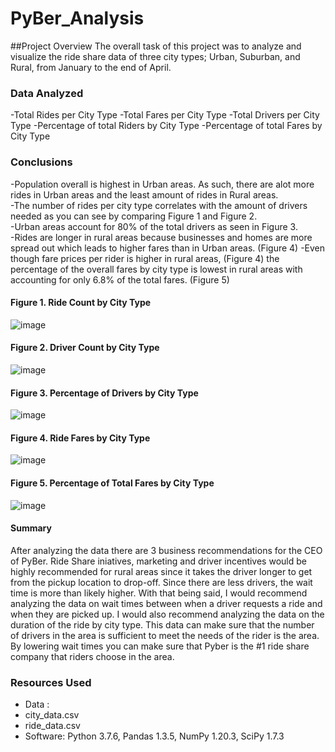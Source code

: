 # PyBer_Analysis
##Project Overview
The overall task of this project was to analyze and visualize the ride share data of three city types; Urban, Suburban, and Rural, from January to the end of April.  
### Data Analyzed
-Total Rides per City Type
-Total Fares per City Type
-Total Drivers per City Type
-Percentage of total Riders by City Type
-Percentage of total Fares by City Type

### Conclusions
-Population overall is highest in Urban areas. As such, there are alot more rides in Urban areas and the least amount of rides in Rural areas.  
-The number of rides per city type correlates with the amount of drivers needed as you can see by comparing Figure 1 and Figure 2.  
-Urban areas account for 80% of the total drivers as seen in Figure 3.  
-Rides are longer in rural areas because businesses and homes are more spread out which leads to higher fares than in Urban areas.    (Figure 4)
-Even though fare prices per rider is higher in rural areas, (Figure 4) the percentage of the overall fares by city type is lowest in rural areas with accounting for only 6.8% of the total fares.   (Figure 5)

#### Figure 1. Ride Count by City Type
![image](analysis/RideCountData.png)
#### Figure 2. Driver Count by City Type
![image](Resources/analysis/DriverData.png)
#### Figure 3. Percentage of Drivers by City Type
![image](PyBer_Analysis/Resources/analysis/%ofTotalDriverbyCityType.png)
#### Figure 4. Ride Fares by City Type
![image](Module_5/PyBer_Analysis/Resources/analysis/RideFaresData.png)
#### Figure 5. Percentage of Total Fares by City Type
![image](%ofTotalFaresbyCityType.png)


#### Summary
After analyzing the data there are 3 business recommendations for the CEO of PyBer.   Ride Share iniatives, marketing and driver incentives would be highly recommended for rural areas since it takes the driver longer to get from the pickup location to drop-off.  Since there are less drivers, the wait time is more than likely higher.    With that being said, I would recommend analyzing the data on wait times between when a driver requests a ride and when they are picked up.   I would also recommend analyzing the data on the duration of the ride by city type.   This data can make sure that the number of drivers in the area is sufficient to meet the needs of the rider is the area.   By lowering wait times you can make sure that Pyber is the #1 ride share company that riders choose in the area.  

### Resources Used
- Data : 
 - city_data.csv
 - ride_data.csv
- Software: Python 3.7.6, Pandas 1.3.5, NumPy 1.20.3, SciPy 1.7.3
